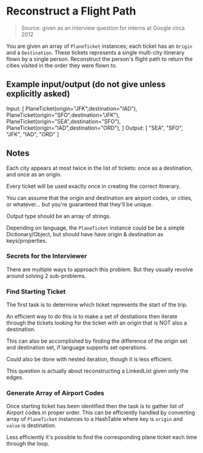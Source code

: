 # Reconstruct a Flight Path

> Source: given as an interview question for interns at Google circa 2012

You are given an array of `PlaneTicket` instances; each ticket has an `Origin` and a `Destination`. These tickets represents a single multi-city itinerary flown by a single person. Reconstruct the person's flight path to return the cities visited in the order they were flown to.

## Example input/output (do not give unless explicitly asked)

Input: [
  PlaneTicket(origin="JFK",destination="IAD"),
  PlaneTicket(origin="SFO",destination="JFK"),
  PlaneTicket(origin="SEA",destination="SFO"),
  PlaneTicket(origin="IAD",destination="ORD"),
]
Output: [ "SEA", "SFO", "JFK", "IAD", "ORD" ]

## Notes

Each city appears at most twice in the list of tickets: once as a destination, and once as an origin.

Every ticket will be used exactly once in creating the correct itinerary.

You can assume that the origin and destination are airport codes, or cities, or whatever... but you're guaranteed that they'll be unique.

Output type should be an array of strings.

Depending on language, the `PlaneTicket` instance could be be a simple Dictionary/Object, but should have have origin & destination as keys/properties.

### Secrets for the Interviewer

There are multiple ways to approach this problem. But they usually revolve around solving 2 sub-problems.

### Find Starting Ticket

The first task is to determine which ticket represents the start of the trip.

An efficient way to do this is to make a set of destiations then iterate through the tickets looking for the ticket with an origin that is NOT also a destination.

This can also be accomplished by finding the difference of the origin set and destination set, if language supports set operations.

Could also be done with nested iteration, though it is less efficient.

This question is actually about reconstructing a LinkedList given only the edges.

### Generate Array of Airport Codes

Once starting ticket has been identified then the task is to gather list of Airport codes in proper order. This can be efficiently handled by converting array of `PlaneTicket` instances to a HashTable where key is `origin` and `value` is destination.

Less efficiently it's possible to find the corresponding plane ticket each time through the loop.
